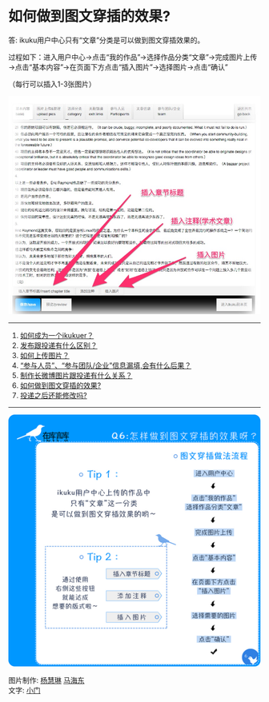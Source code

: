 # 如何做到图文穿插的效果?



答: ikuku用户中心只有“文章”分类是可以做到图文穿插效果的。
   
过程如下：进入用户中心→点击“我的作品”→选择作品分类“文章”→完成图片上传→点击“基本内容”→在页面下方点击“插入图片”→选择图片→点击“确认”

（每行可以插入1-3张图片）

![插入图片按钮](images/article.jpg)

------
1. [如何成为一个ikukuer？](101-0.md)
1. [发布跟投递有什么区别？](101-1.md)
1. [如何上传图片？](101-2.md)
1. [“参与人员”、“参与团队/企业”信息漏填,会有什么后果？](101-3.md)
1. [制作长微博图片跟投递有什么关系？](101-4.md) 
1. [如何做到图文穿插的效果?](101-5.md)
1. [投递之后还能修改吗?](101-6.md)


------

![02](images/101/08.jpg)

图片制作: [杨慧琳](http://www.ikuku.cn/name/9675) [马海东](http://www.ikuku.cn/user/1510)   
文字: [小门](http://www.ikuku.cn/user/xiaomen) 
